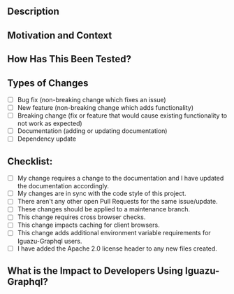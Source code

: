 <!--- Provide a general summary of your changes in the Title above -->

## Description
<!--- Describe your changes in detail -->

## Motivation and Context
<!--- Why is this change required? What problem does it solve? -->
<!--- If it fixes an open issue, please link to the issue here. -->

## How Has This Been Tested?
<!--- Please describe in detail how you tested your changes. -->
<!--- Include details of your testing environment, tests ran to see how -->
<!--- your change affects other areas of the code, etc. -->

## Types of Changes
<!--- What types of changes does your code introduce? Put an `x` in all the boxes that apply: -->
- [ ] Bug fix (non-breaking change which fixes an issue)
- [ ] New feature (non-breaking change which adds functionality)
- [ ] Breaking change (fix or feature that would cause existing functionality to not work as expected)
- [ ] Documentation (adding or updating documentation)
- [ ] Dependency update

## Checklist:
<!--- Go over all the following points, and put an `x` in all the boxes that apply. -->
<!--- If you're unsure about any of these, don't hesitate to ask. We're here to help! -->
- [ ] My change requires a change to the documentation and I have updated the documentation accordingly.
- [ ] My changes are in sync with the code style of this project.
- [ ] There aren't any other open Pull Requests for the same issue/update.
- [ ] These changes should be applied to a maintenance branch.
- [ ] This change requires cross browser checks.
- [ ] This change impacts caching for client browsers.
- [ ] This change adds additional environment variable requirements for Iguazu-Graphql users.
- [ ] I have added the Apache 2.0 license header to any new files created.

## What is the Impact to Developers Using Iguazu-Graphql?
<!--- Please describe how your changes impacts developers using Iguazu-Graphql. -->
